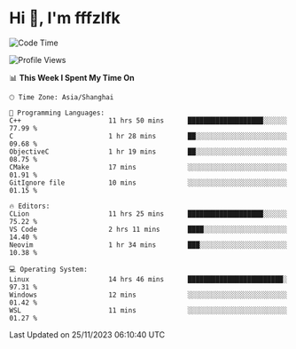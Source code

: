# Hi 👋, I'm fffzlfk

<!--START_SECTION:waka-->
![Code Time](http://img.shields.io/badge/Code%20Time-602%20hrs%2047%20mins-blue)

![Profile Views](http://img.shields.io/badge/Profile%20Views-0-blue)

📊 **This Week I Spent My Time On** 

```text
🕑︎ Time Zone: Asia/Shanghai

💬 Programming Languages: 
C++                      11 hrs 50 mins      ███████████████████░░░░░░   77.99 % 
C                        1 hr 28 mins        ██░░░░░░░░░░░░░░░░░░░░░░░   09.68 % 
ObjectiveC               1 hr 19 mins        ██░░░░░░░░░░░░░░░░░░░░░░░   08.75 % 
CMake                    17 mins             ░░░░░░░░░░░░░░░░░░░░░░░░░   01.91 % 
GitIgnore file           10 mins             ░░░░░░░░░░░░░░░░░░░░░░░░░   01.15 % 

🔥 Editors: 
CLion                    11 hrs 25 mins      ███████████████████░░░░░░   75.22 % 
VS Code                  2 hrs 11 mins       ████░░░░░░░░░░░░░░░░░░░░░   14.40 % 
Neovim                   1 hr 34 mins        ███░░░░░░░░░░░░░░░░░░░░░░   10.38 % 

💻 Operating System: 
Linux                    14 hrs 46 mins      ████████████████████████░   97.31 % 
Windows                  12 mins             ░░░░░░░░░░░░░░░░░░░░░░░░░   01.42 % 
WSL                      11 mins             ░░░░░░░░░░░░░░░░░░░░░░░░░   01.27 % 
```


 Last Updated on 25/11/2023 06:10:40 UTC
<!--END_SECTION:waka-->
